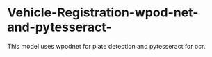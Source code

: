 # Vehicle-Registration-wpod-net-and-pytesseract-
This model uses wpodnet for plate detection and pytesseract for ocr.
